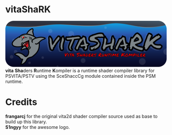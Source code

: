 # vitaShaRK
![vitaShaRK](./vitashark.svg)
**vita** **Sha**ders **R**untime **K**ompiler is a runtime shader compiler library for PSVITA/PSTV using the SceShaccCg module contained inside the PSM runtime.

# Credits

**frangarcj** for the original vita2d shader compiler source used as base to build up this library.<br>
**S1ngyy** for the awesome logo.
